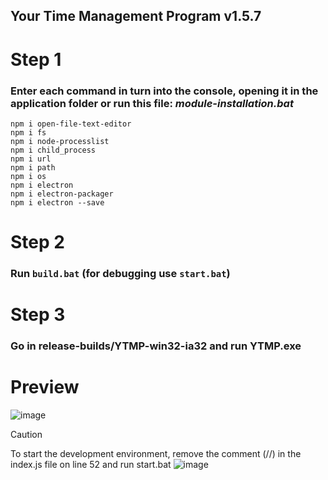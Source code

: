 ## Your Time Management Program v1.5.7

# Step 1
### Enter each command in turn into the console, opening it in the application folder **or** run this file: *module-installation.bat*
```
npm i open-file-text-editor
npm i fs
npm i node-processlist
npm i child_process
npm i url
npm i path
npm i os
npm i electron
npm i electron-packager
npm i electron --save
```
# Step 2
### Run ``build.bat`` (for debugging use ``start.bat``)

# Step 3
### Go in **release-builds/YTMP-win32-ia32** and run YTMP.exe

# Preview

![image](https://github.com/user-attachments/assets/4d7c9989-fbe9-4fa8-a419-5085d6f18a9a)

> [!CAUTION]
> To start the development environment, remove the comment (//) in the index.js file on line 52 and run start.bat
![image](https://github.com/user-attachments/assets/dd1eb134-e352-4910-b60d-f7de8bbeb3f0)
